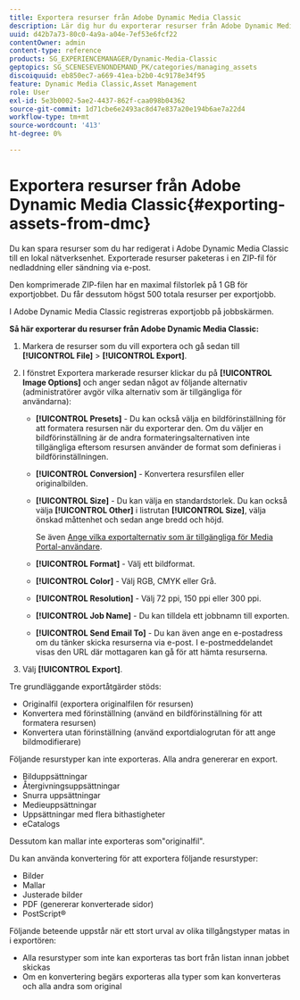 ```yaml
---
title: Exportera resurser från Adobe Dynamic Media Classic
description: Lär dig hur du exporterar resurser från Adobe Dynamic Media Classic.
uuid: d42b7a73-80c0-4a9a-a04e-7ef53e6fcf22
contentOwner: admin
content-type: reference
products: SG_EXPERIENCEMANAGER/Dynamic-Media-Classic
geptopics: SG_SCENESEVENONDEMAND_PK/categories/managing_assets
discoiquuid: eb850ec7-a669-41ea-b2b0-4c9178e34f95
feature: Dynamic Media Classic,Asset Management
role: User
exl-id: 5e3b0002-5ae2-4437-862f-caa098b04362
source-git-commit: 1d71cbe6e2493ac8d47e837a20e194b6ae7a22d4
workflow-type: tm+mt
source-wordcount: '413'
ht-degree: 0%

---
```


# Exportera resurser från Adobe Dynamic Media Classic{#exporting-assets-from-dmc}

Du kan spara resurser som du har redigerat i Adobe Dynamic Media Classic till en lokal nätverksenhet. Exporterade resurser paketeras i en ZIP-fil för nedladdning eller sändning via e-post.

Den komprimerade ZIP-filen har en maximal filstorlek på 1 GB för exportjobbet. Du får dessutom högst 500 totala resurser per exportjobb.

I Adobe Dynamic Media Classic registreras exportjobb på jobbskärmen.

**Så här exporterar du resurser från Adobe Dynamic Media Classic:**

1. Markera de resurser som du vill exportera och gå sedan till **[!UICONTROL File]** > **[!UICONTROL Export]**.
1. I fönstret Exportera markerade resurser klickar du på **[!UICONTROL Image Options]** och anger sedan något av följande alternativ (administratörer avgör vilka alternativ som är tillgängliga för användarna):

   * **[!UICONTROL Presets]** - Du kan också välja en bildförinställning för att formatera resursen när du exporterar den. Om du väljer en bildförinställning är de andra formateringsalternativen inte tillgängliga eftersom resursen använder de format som definieras i bildförinställningen.

   * **[!UICONTROL Conversion]** - Konvertera resursfilen eller originalbilden.

   * **[!UICONTROL Size]** - Du kan välja en standardstorlek. Du kan också välja **[!UICONTROL Other]** i listrutan **[!UICONTROL Size]**, välja önskad måttenhet och sedan ange bredd och höjd.

      Se även [Ange vilka exportalternativ som är tillgängliga för Media Portal-användare](specifying-export-options-available-media.md#specifying_export_options_available_to_media_portal_users).

   * **[!UICONTROL Format]** - Välj ett bildformat.

   * **[!UICONTROL Color]** - Välj RGB, CMYK eller Grå.

   * **[!UICONTROL Resolution]** - Välj 72 ppi, 150 ppi eller 300 ppi.

   * **[!UICONTROL Job Name]** - Du kan tilldela ett jobbnamn till exporten.

   * **[!UICONTROL Send Email To]** - Du kan även ange en e-postadress om du tänker skicka resurserna via e-post. I e-postmeddelandet visas den URL där mottagaren kan gå för att hämta resurserna.

1. Välj **[!UICONTROL Export]**.

Tre grundläggande exportåtgärder stöds:

* Originalfil (exportera originalfilen för resursen)
* Konvertera med förinställning (använd en bildförinställning för att formatera resursen)
* Konvertera utan förinställning (använd exportdialogrutan för att ange bildmodifierare)

Följande resurstyper kan inte exporteras. Alla andra genererar en export.

* Bilduppsättningar
* Återgivningsuppsättningar
* Snurra uppsättningar
* Medieuppsättningar
* Uppsättningar med flera bithastigheter
* eCatalogs

Dessutom kan mallar inte exporteras som&quot;originalfil&quot;.

Du kan använda konvertering för att exportera följande resurstyper:

* Bilder
* Mallar
* Justerade bilder
* PDF (genererar konverterade sidor)
* PostScript®

Följande beteende uppstår när ett stort urval av olika tillgångstyper matas in i exportören:

* Alla resurstyper som inte kan exporteras tas bort från listan innan jobbet skickas
* Om en konvertering begärs exporteras alla typer som kan konverteras och alla andra som original
